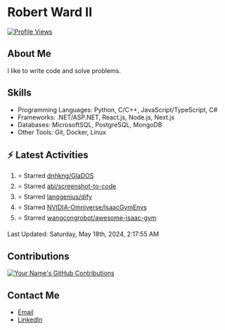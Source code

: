 
# Robert Ward II

[![Profile Views](https://komarev.com/ghpvc/?username=Robert-W-Ward)](https://github.com/Robert-W-Ward)

## About Me
I like to write code and solve problems.

## Skills
- Programming Languages: Python, C/C++, JavaScript/TypeScript, C#
- Frameworks: .NET/ASP.NET, React.js, Node.js, Next.js
- Databases: MicrosoftSQL, PostgreSQL, MongoDB
- Other Tools: Git, Docker, Linux

## :zap: Latest Activities
<!--RECENT_ACTIVITY:start-->
1. ⭐ Starred [dnhkng/GlaDOS](https://github.com/dnhkng/GlaDOS)
2. ⭐ Starred [abi/screenshot-to-code](https://github.com/abi/screenshot-to-code)
3. ⭐ Starred [langgenius/dify](https://github.com/langgenius/dify)
4. ⭐ Starred [NVIDIA-Omniverse/IsaacGymEnvs](https://github.com/NVIDIA-Omniverse/IsaacGymEnvs)
5. ⭐ Starred [wangcongrobot/awesome-isaac-gym](https://github.com/wangcongrobot/awesome-isaac-gym)
<!--RECENT_ACTIVITY:end-->

<!--RECENT_ACTIVITY:last_update-->
Last Updated: Saturday, May 18th, 2024, 2:17:55 AM
<!--RECENT_ACTIVITY:last_update_end-->

<!--END_SECTIN:activity-->
## Contributions
[![Your Name's GitHub Contributions](https://github-readme-streak-stats.herokuapp.com/?user=Robert-W-Ward&theme=radical)](https://github.com/your-username)

## Contact Me
- [Email](mailto:robertwesleyward2019@gmail.com)
- [LinkedIn](https://linkedin.com/in/https://www.linkedin.com/in/robert-ward-ii/)
